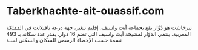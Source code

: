 # Taberkhachte-ait-ouassif.com
تبرخاشت هو دُوَّار يقع بجماعة آيت واسيف، إقليم تنغير، جهة درعة تافيلالت في المملكة المغربية. ينتمي الدوّار لمشيخة آيت واسيف التي تضم 16 دوار. يقدر عدد سكانه بـ 493 نسمة حسب الإحصاء الرسمي للسكان والسكنى لسنة 
